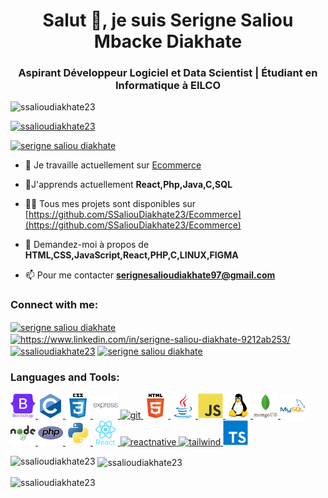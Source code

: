 <h1 align="center">Salut 👋, je suis Serigne Saliou Mbacke Diakhate</h1>
<h3 align="center">Aspirant Développeur Logiciel et Data Scientist | Étudiant en Informatique à EILCO</h3>

<p align="left"> <img src="https://komarev.com/ghpvc/?username=ssalioudiakhate23&label=Profile%20views&color=0e75b6&style=flat" alt="ssalioudiakhate23" /> </p>

<p align="left"> <a href="https://github.com/ryo-ma/github-profile-trophy"><img src="https://github-profile-trophy.vercel.app/?username=ssalioudiakhate23" alt="ssalioudiakhate23" /></a> </p>

<p align="left"> <a href="https://twitter.com/serigne saliou diakhate" target="blank"><img src="https://img.shields.io/twitter/follow/serigne saliou diakhate?logo=twitter&style=for-the-badge" alt="serigne saliou diakhate" /></a> </p>

- 🔭 Je travaille actuellement sur [Ecommerce](https://github.com/SSaliouDiakhate23/Ecommerce)

- 🌱J'apprends actuellement **React,Php,Java,C,SQL**

- 👨‍💻 Tous mes projets sont disponibles sur [https://github.com/SSaliouDiakhate23/Ecommerce](https://github.com/SSaliouDiakhate23/Ecommerce)

- 💬 Demandez-moi à propos de **HTML,CSS,JavaScript,React,PHP,C,LINUX,FIGMA**

- 📫 Pour me contacter **serignesalioudiakhate97@gmail.com**

<h3 align="left">Connect with me:</h3>
<p align="left">
<a href="https://twitter.com/serigne saliou diakhate" target="blank"><img align="center" src="https://raw.githubusercontent.com/rahuldkjain/github-profile-readme-generator/master/src/images/icons/Social/twitter.svg" alt="serigne saliou diakhate" height="30" width="40" /></a>
<a href="https://linkedin.com/in/https://www.linkedin.com/in/serigne-saliou-diakhate-9212ab253/" target="blank"><img align="center" src="https://raw.githubusercontent.com/rahuldkjain/github-profile-readme-generator/master/src/images/icons/Social/linked-in-alt.svg" alt="https://www.linkedin.com/in/serigne-saliou-diakhate-9212ab253/" height="30" width="40" /></a>
<a href="https://codesandbox.com/ssalioudiakhate23" target="blank"><img align="center" src="https://raw.githubusercontent.com/rahuldkjain/github-profile-readme-generator/master/src/images/icons/Social/codesandbox.svg" alt="ssalioudiakhate23" height="30" width="40" /></a>
<a href="https://fb.com/serigne saliou diakhate" target="blank"><img align="center" src="https://raw.githubusercontent.com/rahuldkjain/github-profile-readme-generator/master/src/images/icons/Social/facebook.svg" alt="serigne saliou diakhate" height="30" width="40" /></a>
</p>

<h3 align="left">Languages and Tools:</h3>
<p align="left"> <a href="https://getbootstrap.com" target="_blank" rel="noreferrer"> <img src="https://raw.githubusercontent.com/devicons/devicon/master/icons/bootstrap/bootstrap-plain-wordmark.svg" alt="bootstrap" width="40" height="40"/> </a> <a href="https://www.cprogramming.com/" target="_blank" rel="noreferrer"> <img src="https://raw.githubusercontent.com/devicons/devicon/master/icons/c/c-original.svg" alt="c" width="40" height="40"/> </a> <a href="https://www.w3schools.com/css/" target="_blank" rel="noreferrer"> <img src="https://raw.githubusercontent.com/devicons/devicon/master/icons/css3/css3-original-wordmark.svg" alt="css3" width="40" height="40"/> </a> <a href="https://expressjs.com" target="_blank" rel="noreferrer"> <img src="https://raw.githubusercontent.com/devicons/devicon/master/icons/express/express-original-wordmark.svg" alt="express" width="40" height="40"/> </a> <a href="https://git-scm.com/" target="_blank" rel="noreferrer"> <img src="https://www.vectorlogo.zone/logos/git-scm/git-scm-icon.svg" alt="git" width="40" height="40"/> </a> <a href="https://www.w3.org/html/" target="_blank" rel="noreferrer"> <img src="https://raw.githubusercontent.com/devicons/devicon/master/icons/html5/html5-original-wordmark.svg" alt="html5" width="40" height="40"/> </a> <a href="https://www.java.com" target="_blank" rel="noreferrer"> <img src="https://raw.githubusercontent.com/devicons/devicon/master/icons/java/java-original.svg" alt="java" width="40" height="40"/> </a> <a href="https://developer.mozilla.org/en-US/docs/Web/JavaScript" target="_blank" rel="noreferrer"> <img src="https://raw.githubusercontent.com/devicons/devicon/master/icons/javascript/javascript-original.svg" alt="javascript" width="40" height="40"/> </a> <a href="https://www.linux.org/" target="_blank" rel="noreferrer"> <img src="https://raw.githubusercontent.com/devicons/devicon/master/icons/linux/linux-original.svg" alt="linux" width="40" height="40"/> </a> <a href="https://www.mongodb.com/" target="_blank" rel="noreferrer"> <img src="https://raw.githubusercontent.com/devicons/devicon/master/icons/mongodb/mongodb-original-wordmark.svg" alt="mongodb" width="40" height="40"/> </a> <a href="https://www.mysql.com/" target="_blank" rel="noreferrer"> <img src="https://raw.githubusercontent.com/devicons/devicon/master/icons/mysql/mysql-original-wordmark.svg" alt="mysql" width="40" height="40"/> </a> <a href="https://nodejs.org" target="_blank" rel="noreferrer"> <img src="https://raw.githubusercontent.com/devicons/devicon/master/icons/nodejs/nodejs-original-wordmark.svg" alt="nodejs" width="40" height="40"/> </a> <a href="https://www.php.net" target="_blank" rel="noreferrer"> <img src="https://raw.githubusercontent.com/devicons/devicon/master/icons/php/php-original.svg" alt="php" width="40" height="40"/> </a> <a href="https://www.python.org" target="_blank" rel="noreferrer"> <img src="https://raw.githubusercontent.com/devicons/devicon/master/icons/python/python-original.svg" alt="python" width="40" height="40"/> </a> <a href="https://reactjs.org/" target="_blank" rel="noreferrer"> <img src="https://raw.githubusercontent.com/devicons/devicon/master/icons/react/react-original-wordmark.svg" alt="react" width="40" height="40"/> </a> <a href="https://reactnative.dev/" target="_blank" rel="noreferrer"> <img src="https://reactnative.dev/img/header_logo.svg" alt="reactnative" width="40" height="40"/> </a> <a href="https://tailwindcss.com/" target="_blank" rel="noreferrer"> <img src="https://www.vectorlogo.zone/logos/tailwindcss/tailwindcss-icon.svg" alt="tailwind" width="40" height="40"/> </a> <a href="https://www.typescriptlang.org/" target="_blank" rel="noreferrer"> <img src="https://raw.githubusercontent.com/devicons/devicon/master/icons/typescript/typescript-original.svg" alt="typescript" width="40" height="40"/> </a> </p>

<p><img align="left" src="https://github-readme-stats.vercel.app/api/top-langs?username=ssalioudiakhate23&show_icons=true&locale=en&layout=compact" alt="ssalioudiakhate23" /></p>

<p>&nbsp;<img align="center" src="https://github-readme-stats.vercel.app/api?username=ssalioudiakhate23&show_icons=true&locale=en" alt="ssalioudiakhate23" /></p>

<p><img align="center" src="https://github-readme-streak-stats.herokuapp.com/?user=ssalioudiakhate23&" alt="ssalioudiakhate23" /></p>

